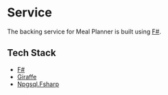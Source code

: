 # Service

The backing service for Meal Planner is built using [F#](https://learn.microsoft.com/en-us/dotnet/fsharp/what-is-fsharp).

## Tech Stack

- [F#](https://learn.microsoft.com/en-us/dotnet/fsharp/what-is-fsharp)
- [Giraffe](https://github.com/giraffe-fsharp/Giraffe)
- [Npgsql.Fsharp](https://github.com/Zaid-Ajaj/Npgsql.FSharp)
